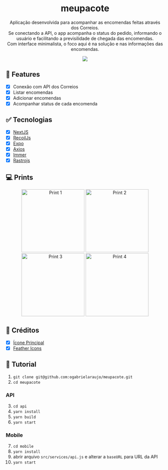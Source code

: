 <h1 align="center">
  <br>
  meupacote
</h1>

<p align="center">
  Aplicação desenvolvida para acompanhar as encomendas feitas através dos Correios. 
  <br>Se conectando a API, o app acompanha o status do pedido, informando o usuário e facilitando a previsilidade de chegada das encomendas.
  <br>Com interface minimalista, o foco aqui é na solução e nas informações das encomendas.
</p>

<p align="center">
  <a href="https://profile-github.netlify.app/">
    <img src="https://i.imgur.com/0KSGs4y.png" />
  </a>
</p>

## :dart: Features

- [x] Conexão com API dos Correios
- [x] Listar encomendas
- [x] Adicionar encomendas
- [x] Acompanhar status de cada encomenda

## :white_check_mark: Tecnologias

- [x] [NextJS](https://nextjs.org/)
- [x] [RecoilJs](https://recoiljs.org/)
- [x] [Expo](https://docs.expo.io/)
- [x] [Axios](https://github.com/axios/axios)
- [x] [Immer](https://github.com/immerjs/use-immer)
- [x] [Rastrojs](https://github.com/talesluna/rastrojs)

## :computer: Prints

<p align="center">
<img src="https://i.imgur.com/3MLmLy7.png" alt="Print 1" width="200" />

<img src="https://i.imgur.com/lgSKetx.png" alt="Print 2" width="200" />

<img src="https://i.imgur.com/tOxQp1L.png" alt="Print 3" width="200" />

<img src="https://i.imgur.com/NF4LDa2.png" alt="Print 4" width="200" />
</p>

## :link: Créditos

- [x] [Ícone Principal](https://www.flaticon.com/free-icon/location_2897772)
- [x] [Feather Icons](https://feathericons.com/)

## :construction: Tutorial

1. `git clone git@github.com:ogabrielaraujo/meupacote.git`
2. `cd meupacote`

### API
3. `cd api`
4. `yarn install`
5. `yarn build`
6. `yarn start`

### Mobile
7. `cd mobile`
8. `yarn install`
9. abrir arquivo `src/services/api.js` e alterar a `baseURL` para URL da API
10. `yarn start`

